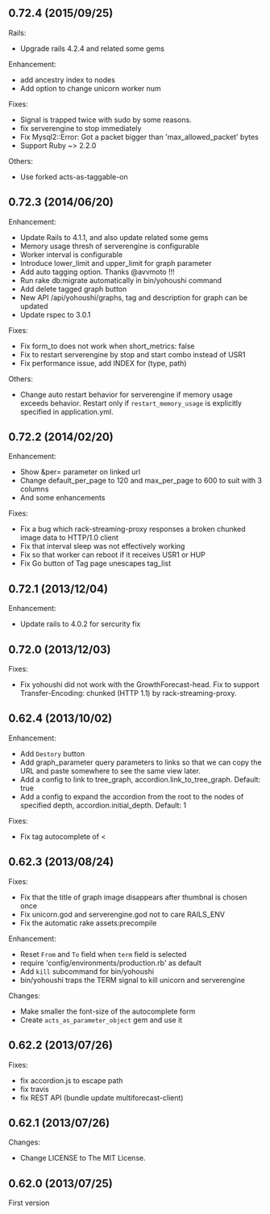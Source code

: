 ## 0.72.4 (2015/09/25)

Rails:

* Upgrade rails 4.2.4 and related some gems

Enhancement:

* add ancestry index to nodes
* Add option to change unicorn worker num

Fixes:

* Signal is trapped twice with sudo by some reasons.
* fix serverengine to stop immediately
* Fix Mysql2::Error: Got a packet bigger than 'max_allowed_packet' bytes
* Support Ruby ~> 2.2.0

Others:

* Use forked acts-as-taggable-on

## 0.72.3 (2014/06/20)

Enhancement:

* Update Rails to 4.1.1, and also update related some gems
* Memory usage thresh of serverengine is configurable
* Worker interval is configurable
* Introduce lower_limit and upper_limit for graph parameter
* Add auto tagging option. Thanks @avvmoto !!!
* Run rake db:migrate automatically in bin/yohoushi command
* Add delete tagged graph button
* New API /api/yohoushi/graphs, tag and description for graph can be updated
* Update rspec to 3.0.1

Fixes:

* Fix form_to does not work when short_metrics: false
* Fix to restart serverengine by stop and start combo instead of USR1
* Fix performance issue, add INDEX for (type, path)

Others:

* Change auto restart behavior for serverengine if memory usage exceeds behavior. Restart only if `restart_memory_usage` is explicitly specified in application.yml.

## 0.72.2 (2014/02/20)

Enhancement:

* Show &per= parameter on linked url
* Change default_per_page to 120 and max_per_page to 600 to suit with 3 columns
* And some enhancements

Fixes:

* Fix a bug which rack-streaming-proxy responses a broken chunked image data to HTTP/1.0 client
* Fix that interval sleep was not effectively working
* Fix so that worker can reboot if it receives USR1 or HUP
* Fix Go button of Tag page unescapes tag_list

## 0.72.1 (2013/12/04)

Enhancement:

* Update rails to 4.0.2 for sercurity fix

## 0.72.0 (2013/12/03)

Fixes:

* Fix yohoushi did not work with the GrowthForecast-head. Fix to support Transfer-Encoding: chunked (HTTP 1.1) by rack-streaming-proxy. 

## 0.62.4 (2013/10/02)

Enhancement:

* Add `Destory` button
* Add graph_parameter query parameters to links so that we can copy the URL and paste somewhere to see the same view later.
* Add a config to link to tree_graph, accordion.link_to_tree_graph. Default: true
* Add a config to expand the accordion from the root to the nodes of specified depth, accordion.initial_depth. Default: 1
 
Fixes:

* Fix tag autocomplete of <

## 0.62.3 (2013/08/24)

Fixes:

* Fix that the title of graph image disappears after thumbnal is chosen once
* Fix unicorn.god and serverengine.god not to care RAILS_ENV
* Fix the automatic rake assets:precompile

Enhancement:

* Reset `From` and `To` field when `term` field is selected
* require 'config/environments/production.rb' as default
* Add `kill` subcommand for bin/yohoushi
* bin/yohoushi traps the TERM signal to kill unicorn and serverengine 

Changes:

* Make smaller the font-size of the autocomplete form
* Create `acts_as_parameter_object` gem and use it

## 0.62.2 (2013/07/26)

Fixes:

* fix accordion.js to escape path
* fix travis
* fix REST API (bundle update multiforecast-client)

## 0.62.1 (2013/07/26)

Changes:

* Change LICENSE to The MIT License.

## 0.62.0 (2013/07/25)

First version
